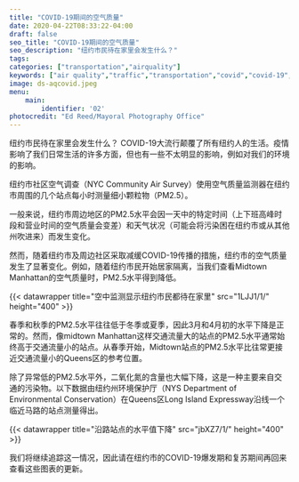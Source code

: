 ```yaml
---
title: "COVID-19期间的空气质量"
date: 2020-04-22T08:33:22-04:00
draft: false
seo_title: "COVID-19期间的空气质量"
seo_description: "纽约市民待在家里会发生什么？"
tags: 
categories: ["transportation","airquality"]
keywords: ["air quality","traffic","transportation","covid","covid-19","coronavirus","air pollution", "lungs","breathing"]
image: ds-aqcovid.jpeg
menu:
    main:
        identifier: '02'
photocredit: "Ed Reed/Mayoral Photography Office"
---
```


纽约市民待在家里会发生什么？ COVID-19大流行颠覆了所有纽约人的生活。疫情影响了我们日常生活的许多方面，但也有一些不太明显的影响，例如对我们的环境的影响。

纽约市社区空气调查（NYC Community Air Survey）使用空气质量监测器在纽约市周围的几个站点每小时测量细小颗粒物（PM2.5）。

一般来说，纽约市周边地区的PM2.5水平会因一天中的特定时间（上下班高峰时段和营业时间的空气质量会变差）和天气状况（可能会将污染困在纽约市或从其他州吹进来）而发生变化。

然而，随着纽约市及周边社区采取减缓COVID-19传播的措施，纽约市的空气质量发生了显著变化。例如，随着纽约市民开始居家隔离，当我们查看Midtown Manhattan的空气质量时，PM2.5水平得到降低。

{{< datawrapper title="空中监测显示纽约市民都待在家里" src="1LJJ1/1/" height="400" >}}

春季和秋季的PM2.5水平往往低于冬季或夏季，因此3月和4月初的水平下降是正常的。然而，像midtown Manhattan这样交通流量大的站点的PM2.5水平通常始终高于交通流量小的站点。从春季开始，Midtown站点的PM2.5水平比往常更接近交通流量小的Queens区的参考位置。

除了异常低的PM2.5水平外，二氧化氮的含量也大幅下降，这是一种主要来自交通的污染物。以下数据由纽约州环境保护厅（NYS Department of Environmental Conservation）在Queens区Long Island Expressway沿线一个临近马路的站点测量得出。

{{< datawrapper title="沿路站点的水平值下降" src="jbXZ7/1/" height="400" >}}

我们将继续追踪这一情况，因此请在纽约市的COVID-19爆发期和复苏期间再回来查看这些图表的更新。
